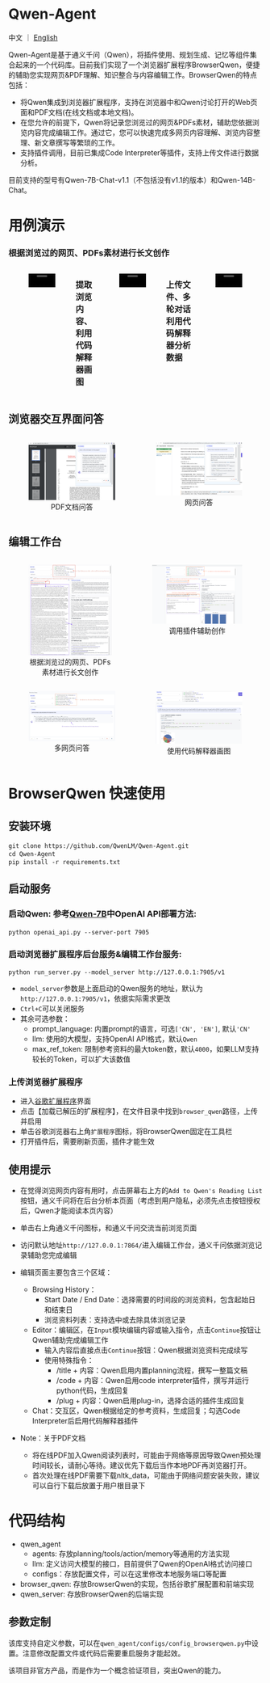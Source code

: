 # Qwen-Agent
中文 ｜ [English](./README.md)

Qwen-Agent是基于通义千问（Qwen），将插件使用、规划生成、记忆等组件集合起来的一个代码库。目前我们实现了一个浏览器扩展程序BrowserQwen，便捷的辅助您实现网页&PDF理解、知识整合与内容编辑工作。BrowserQwen的特点包括：
- 将Qwen集成到浏览器扩展程序，支持在浏览器中和Qwen讨论打开的Web页面和PDF文档(在线文档或本地文档)。
- 在您允许的前提下，Qwen将记录您浏览过的网页&PDFs素材，辅助您依据浏览内容完成编辑工作。通过它，您可以快速完成多网页内容理解、浏览内容整理、新文章撰写等繁琐的工作。
- 支持插件调用，目前已集成Code Interpreter等插件，支持上传文件进行数据分析。

目前支持的型号有Qwen-7B-Chat-v1.1（不包括没有v1.1的版本）和Qwen-14B-Chat。

# 用例演示
### 根据浏览过的网页、PDFs素材进行长文创作
<div style="display:flex;">
<figure>
    <video controls width="100%" height="auto">
        <source src="https://qianwen-res.oss-cn-beijing.aliyuncs.com/assets/qwen_agent/showcase_write_article_based_on_webpages_and_pdfs.mp4" type="video/mp4">
    Your browser does not support the video tag.
    </video>
</figure>

### 提取浏览内容、利用代码解释器画图
<figure>
    <video controls width="100%" height="auto">
        <source src="https://qianwen-res.oss-cn-beijing.aliyuncs.com/assets/qwen_agent/showcase_chat_with_docs_and_code_interpreter.mp4" type="video/mp4">
    Your browser does not support the video tag.
    </video>
</figure>

### 上传文件、多轮对话利用代码解释器分析数据
<figure>
    <video controls width="100%" height="auto">
        <source src="https://qianwen-res.oss-cn-beijing.aliyuncs.com/assets/qwen_agent/showcase_code_interpreter_multi_turn_chat.mp4" type="video/mp4">
    Your browser does not support the video tag.
    </video>
</figure>
</div>

## 浏览器交互界面问答

<div style="display:flex;">
    <figure style="width:45%;">
        <img src="assets/screenshot-pdf-qa.png" alt="paper-attention-qa">
        <figcaption style="text-align:center;">PDF文档问答</figcaption>
    </figure>
    <figure style="width:45%;">
        <img src="assets/screenshot-web-qa.png" alt="paper-attention-qa">
        <figcaption style="text-align:center;">网页问答</figcaption>
    </figure>
</div>

## 编辑工作台
<div style="display:flex;">
    <figure>
        <img src="assets/screenshot-writing.png" alt="paper-attention-qa">
        <figcaption style="text-align:center;">根据浏览过的网页、PDFs素材进行长文创作</figcaption>
    </figure>
    <figure>
        <img src="assets/screenshot-editor-movie.png" alt="paper-attention-qa">
        <figcaption style="text-align:center;">调用插件辅助创作</figcaption>
    </figure>
</div>

<div style="display:flex;">
    <figure >
        <img src="assets/screenshot-multi-web-qa.png" alt="paper-attention-qa">
        <figcaption style="text-align:center;">多网页问答</figcaption>
    </figure>
    <figure>
        <img src="assets/screenshot-ci.png" alt="paper-attention-qa">
        <figcaption style="text-align:center;">使用代码解释器画图</figcaption>
    </figure>
</div>

# BrowserQwen 快速使用

## 安装环境
```
git clone https://github.com/QwenLM/Qwen-Agent.git
cd Qwen-Agent
pip install -r requirements.txt
```

## 启动服务
### 启动Qwen: 参考[Qwen-7B](https://github.com/QwenLM/Qwen-7B/blob/main/README_CN.md#api)中OpenAI API部署方法:
```
python openai_api.py --server-port 7905
```

### 启动浏览器扩展程序后台服务&编辑工作台服务:
```
python run_server.py --model_server http://127.0.0.1:7905/v1
```
- ```model_server```参数是上面启动的Qwen服务的地址，默认为```http://127.0.0.1:7905/v1```，依据实际需求更改
- ```Ctrl+C```可以关闭服务
- 其余可选参数：
    - prompt_language: 内置prompt的语言，可选```['CN', 'EN']```, 默认```'CN'```
    - llm: 使用的大模型，支持OpenAI API格式，默认```Qwen```
    - max_ref_token: 限制参考资料的最大token数，默认```4000```，如果LLM支持较长的Token，可以扩大该数值

### 上传浏览器扩展程序
- 进入[谷歌扩展程序](chrome://extensions/)界面
- 点击【加载已解压的扩展程序】，在文件目录中找到```browser_qwen```路径，上传并启用
- 单击谷歌浏览器右上角```扩展程序```图标，将BrowserQwen固定在工具栏
- 打开插件后，需要刷新页面，插件才能生效

## 使用提示
- 在觉得浏览网页内容有用时，点击屏幕右上方的```Add to Qwen's Reading List```按钮，通义千问将在后台分析本页面（考虑到用户隐私，必须先点击按钮授权后，Qwen才能阅读本页内容）
- 单击右上角通义千问图标，和通义千问交流当前浏览页面
- 访问默认地址```http://127.0.0.1:7864/```进入编辑工作台，通义千问依据浏览记录辅助您完成编辑
- 编辑页面主要包含三个区域：
    - Browsing History：
        - Start Date / End Date：选择需要的时间段的浏览资料，包含起始日和结束日
        - 浏览资料列表：支持选中或去除具体浏览记录
    - Editor：编辑区，在```Input```模块编辑内容或输入指令，点击```Continue```按钮让Qwen辅助完成编辑工作
        - 输入内容后直接点击```Continue```按钮：Qwen根据浏览资料完成续写
        - 使用特殊指令：
            - /title + 内容：Qwen启用内置planning流程，撰写一整篇文稿
            - /code + 内容：Qwen启用code interpreter插件，撰写并运行python代码，生成回复
            - /plug + 内容：Qwen启用plug-in，选择合适的插件生成回复
    - Chat：交互区，Qwen根据给定的参考资料，生成回复；勾选Code Interpreter后启用代码解释器插件

- Note：关于PDF文档
    - 将在线PDF加入Qwen阅读列表时，可能由于网络等原因导致Qwen预处理时间较长，请耐心等待。建议优先下载后当作本地PDF再浏览器打开。
    - 首次处理在线PDF需要下载nltk_data，可能由于网络问题安装失败，建议可以自行下载后放置于用户根目录下

# 代码结构
- qwen_agent
    - agents: 存放planning/tools/action/memory等通用的方法实现
    - llm: 定义访问大模型的接口，目前提供了Qwen的OpenAI格式访问接口
    - configs：存放配置文件，可以在这里修改本地服务端口等配置
- browser_qwen: 存放BrowserQwen的实现，包括谷歌扩展配置和前端实现
- qwen_server: 存放BrowserQwen的后端实现


## 参数定制
该库支持自定义参数，可以在```qwen_agent/configs/config_browserqwen.py```中设置。注意修改配置文件或代码后需要重启服务才能起效。

该项目非官方产品，而是作为一个概念验证项目，突出Qwen的能力。
